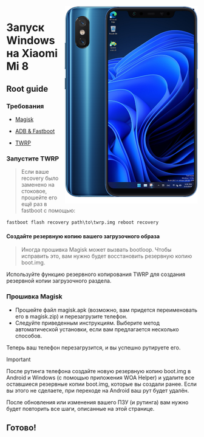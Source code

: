 <img align="right" src="https://github.com/n00b69/woa-dipper/blob/main/dipper.png" width="350" alt="Windows 11 running on dipper">

# Запуск Windows на Xiaomi Mi 8

## Root guide

### Требования 
- [Magisk](https://github.com/topjohnwu/Magisk/releases/latest)

- [ADB & Fastboot](https://developer.android.com/studio/releases/platform-tools)

- [TWRP](https://github.com/n00b69/woa-beryllium/releases/download/Files/twrp.img)

### Запустите TWRP
> Если ваше recovery было заменено на стоковое, прошейте его ещё раз в fastboot с помощью:
```cmd
fastboot flash recovery path\to\twrp.img reboot recovery 
```

#### Создайте резервную копию вашего загрузочного образа
> Иногда прошивка Magisk может вызвать bootloop. Чтобы исправить это, вам нужно будет восстановить резервную копию boot.img.

Используйте функцию резервного копирования TWRP для создания резервной копии загрузочного раздела.

### Прошивка Magisk
- Прошейте файл magisk.apk (возможно, вам придется переименовать его в magisk.zip) и перезагрузите телефон.
- Следуйте приведенным инструкциям. Выберите метод автоматической установки, если вам предлагается несколько способов.

Теперь ваш телефон перезагрузится, и вы успешно рутируете его.

> [!IMPORTANT]
> После рутинга телефона создайте новую резервную копию boot.img в Android и Windows (с помощью приложения WOA Helper) и удалите все оставшиеся резервные копии boot.img, которые вы создали ранее. Если вы этого не сделаете, при переходе на Android ваш рут будет удалён.
> 
> После обновления или изменения вашего ПЗУ (и рутинга) вам нужно будет повторить все шаги, описанные на этой странице.

## Готово!
